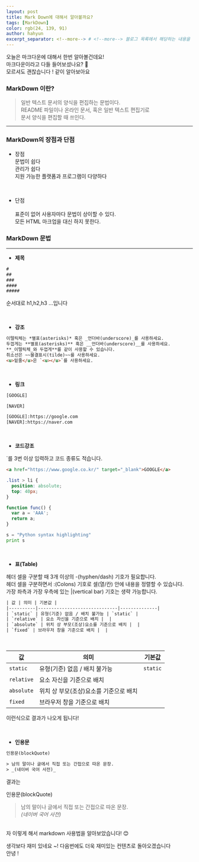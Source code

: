 ```yaml
---
layout: post
title: Mark Down에 대해서 알아볼까요?
tags: [MarkDown]
color: rgb(24, 139, 91)
author: hahyun
excerpt_separator: <!--more--> # <!--more--> 블로그 목록에서 해당하는 내용을 여기까지만 보여주겠다는 표시
---
```


오늘은 마크다운에 대해서 한번 알아볼건데요!  <br>
마크다운이라고 다들 들어보셨나요? 👀  <br>
모르셔도 괜찮습니다 ! 같이 알아보아요  <br>

<!--more-->

### MarkDown 이란?
> 일반 텍스트 문서의 양식을 편집하는 문법이다.  
README 파일이나 온라인 문서, 혹은 일반 텍스트 편집기로  
문서 양식을 편집할 때 쓰인다.   

----

### MarkDown의 장점과 단점

* 장점  
문법이 쉽다  <br>
관리가 쉽다  <br>
지원 가능한 플랫폼과 프로그램이 다양하다  <br>

<br>

* 단점 <br>  
표준이 없어 사용자마다 문법이 상이할 수 있다.  <br>
모든 HTML 마크업을 대신 하지 못한다.  <br>



### MarkDown 문법  
----
* **제목**  
```html
#
##
###
####
#####
```

순서대로 h1,h2,h3 ...입니다

<br>


* **강조**

```html
이텔릭체는 *별표(asterisks)* 혹은 _언더바(underscore)_를 사용하세요.  
두껍게는 **별표(asterisks)** 혹은 __언더바(underscore)__를 사용하세요.  
**_이텔릭체_와 두껍게**를 같이 사용할 수 있습니다.  
취소선은 ~~물결표시(tilde)~~를 사용하세요.  
<u>밑줄</u>은 `<u></u>`를 사용하세요.  
```
<br>

* **링크**  

```html
[GOOGLE]

[NAVER]

[GOOGLE]:https://google.com
[NAVER]:https://naver.com
```
<br>

* **코드강조**  

`를 3번 이상 입력하고 코드 종류도 적습니다.  

```html
<a href="https://www.google.co.kr/" target="_blank">GOOGLE</a>
```

```css
.list > li {
  position: absolute;
  top: 40px;
}
```

```javascript
function func() {
  var a = 'AAA';
  return a;
}
```

```python
s = "Python syntax highlighting"
print s
```
<br>

* **표(Table)**  

헤더 셀을 구분할 때 3개 이상의 -(hyphen/dash) 기호가 필요합니다.   <br>
헤더 셀을 구분하면서 :(Colons) 기호로 셀(열/칸) 안에 내용을 정렬할 수 있습니다.  <br>
가장 좌측과 가장 우측에 있는 |(vertical bar) 기호는 생략 가능합니다.  <br>

```html
| 값 | 의미 | 기본값 |
|----------|------------------------------|--------------|
| `static` | 유형(기준) 없음 / 배치 불가능 | `static` |
| `relative` | 요소 자신을 기준으로 배치 |  |
| `absolute` | 위치 상 부모(조상)요소를 기준으로 배치 |  |
| `fixed` | 브라우저 창을 기준으로 배치 |  |
```  

<br>

| 값 | 의미 | 기본값 |
|----------|------------------------------|--------------|
| `static` | 유형(기준) 없음 / 배치 불가능 | `static` |
| `relative` | 요소 자신을 기준으로 배치 |  |
| `absolute` | 위치 상 부모(조상)요소를 기준으로 배치 |  |
| `fixed` | 브라우저 창을 기준으로 배치 |  |  

이런식으로 결과가 나오게 됩니다!

<br>

* **인용문**  

``` html
인용문(blockQuote)

> 남의 말이나 글에서 직접 또는 간접으로 따온 문장.
> _(네이버 국어 사전)_

```

결과는 <br>


인용문(blockQuote)  

> 남의 말이나 글에서 직접 또는 간접으로 따온 문장.  
> _(네이버 국어 사전)_  

<br>
자 이렇게 해서 markdown 사용법을 알아보았습니다! 😊<br>

생각보다 재미 있네요 ~! 다음번에도 더욱 재미있는 컨텐츠로 돌아오겠습니다  <br>
안녕   !<br>


